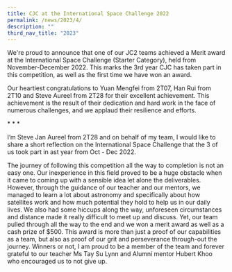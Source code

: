 ```yaml
---
title: CJC at the International Space Challenge 2022
permalink: /news/2023/4/
description: ""
third_nav_title: "2023"
---
```

We're proud to announce that one of our JC2 teams achieved a Merit award at the International Space Challenge (Starter Category), held from November-December 2022. This marks the 3rd year CJC has taken part in this competition, as well as the first time we have won an award. 

Our heartiest congratulations to Yuan Mengfei from 2T07, Han Rui from 2T10 and Steve Aureel from 2T28 for their excellent achievement. This achievement is the result of their dedication and hard work in the face of numerous challenges, and we applaud their resilience and efforts.

\* \* \*

I’m Steve Jan Aureel from 2T28 and on behalf of my team, I would like to share a short reflection on the International Space Challenge that the 3 of us took part in ast year from Oct - Dec 2022.

The journey of following this competition all the way to completion is not an easy one. Our inexperience in this field proved to be a huge obstacle when it came to coming up with a sensible idea let alone the deliverables. However, through the guidance of our teacher and our mentors, we managed to learn a lot about astronomy and specifically about how satellites work and how much potential they hold to help us in our daily lives. We also had some hiccups along the way, unforeseen circumstances and distance made it really difficult to meet up and discuss. Yet, our team pulled through all the way to the end and we won a merit award as well as a cash prize of $500. This award is more than just a proof of our capabilities as a team, but also as proof of our grit and perseverance through-out the journey. Winners or not, I am proud to be a member of the team and forever grateful to our teacher Ms Tay Su Lynn and Alumni mentor Hubert Khoo who encouraged us to not give up.